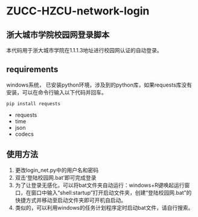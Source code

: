 # ZUCC-HZCU-network-login
## 浙大城市学院校园网登录脚本
本代码用于浙大城市学院在1.1.1.3地址进行校园网认证的自动登录。

## requirements
windows系统， 已安装python环境，涉及到的python库，如果requests库没有安装，可以在命令行输入以下代码并回车。
 ```
pip install requests
 ```

* requests 
* time 
* json
* codecs

## 使用方法
1. 更改login_net.py中的用户名和密码
2. 双击‘登陆校园网.bat’即可完成登录
3. 为了让登录无感化，可以将bat文件夹自动运行：windows+R键唤起运行窗口，在窗口中输入“shell:startup”打开启动文件夹，创建“登陆校园网.bat”的快捷方式并移动至启动文件夹即可开机自启动。
4. 类似的，可以利用windows的任务计划程序定时启动bat文件，请自行搜索。
